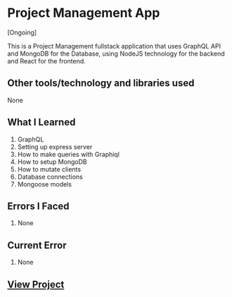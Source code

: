 # Project Management App

[Ongoing]

This is a Project Management fullstack application that uses GraphQL API and MongoDB for the Database, using NodeJS technology for the backend and React for the frontend.

## Other tools/technology and libraries used

 None

## What I Learned

  1. GraphQL
  2. Setting up express server
  3. How to make queries with Graphiql
  4. How to setup MongoDB
  5. How to mutate clients
  6. Database connections
  7. Mongoose models
  
## Errors  I Faced

  1. None

## Current Error
  
  1. None

## [View Project](#)
